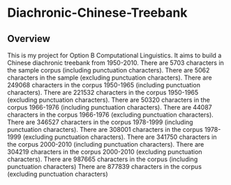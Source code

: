 # Diachronic-Chinese-Treebank
## Overview
This is my project for Option B Computational Linguistics. 
It aims to build a Chinese diachronic treebank from 1950-2010.
There are 5703 characters in the sample corpus (including punctuation characters).
There are 5062 characters in the sample (excluding punctuation characters).
There are 249068 characters in the corpus 1950-1965 (including punctuation characters).
There are 221532 characters in the corpus 1950-1965 (excluding punctuation characters).
There are 50320 characters in the corpus 1966-1976 (including punctuation characters).
There are 44087 characters in the corpus 1966-1976 (excluding punctuation characters).
There are 346527 characters in the corpus 1978-1999 (including punctuation characters).
There are 308001 characters in the corpus 1978-1999 (excluding punctuation characters).
There are 341750 characters in the corpus 2000-2010 (including punctuation characters).
There are 304219 characters in the corpus 2000-2010 (excluding punctuation characters).
There are 987665 characters in the corpus (including punctuation characters)
There are 877839 characters in the corpus (excluding punctuation characters)
